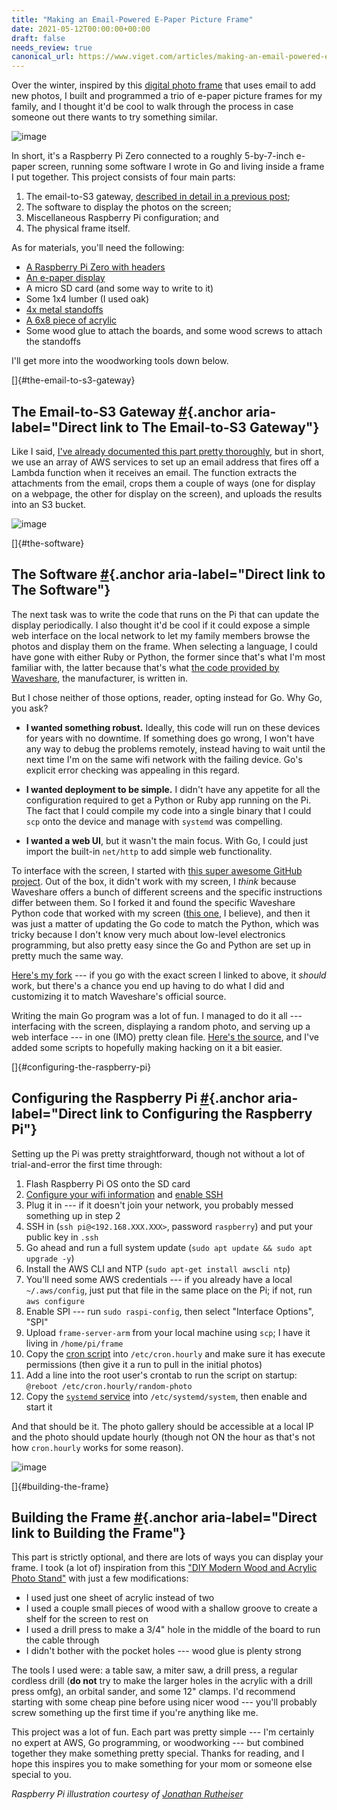 ```yaml
---
title: "Making an Email-Powered E-Paper Picture Frame"
date: 2021-05-12T00:00:00+00:00
draft: false
needs_review: true
canonical_url: https://www.viget.com/articles/making-an-email-powered-e-paper-picture-frame/
---
```


Over the winter, inspired by this [digital photo
frame](http://toolsandtoys.net/aura-mason-smart-digital-picture-frame/)
that uses email to add new photos, I built and programmed a trio of
e-paper picture frames for my family, and I thought it\'d be cool to
walk through the process in case someone out there wants to try
something similar.

![image](IMG_0120.jpeg)

In short, it\'s a Raspberry Pi Zero connected to a roughly 5-by-7-inch
e-paper screen, running some software I wrote in Go and living inside a
frame I put together. This project consists of four main parts:

1.  The email-to-S3 gateway, [described in detail in a previous
    post](https://www.viget.com/articles/email-photos-to-an-s3-bucket-with-aws-lambda-with-cropping-in-ruby/);
2.  The software to display the photos on the screen;
3.  Miscellaneous Raspberry Pi configuration; and
4.  The physical frame itself.

As for materials, you\'ll need the following:

-   [A Raspberry Pi Zero with
    headers](https://www.waveshare.com/raspberry-pi-zero-wh.htm)
-   [An e-paper
    display](https://www.waveshare.com/7.5inch-hd-e-paper-hat.htm)
-   A micro SD card (and some way to write to it)
-   Some 1x4 lumber (I used oak)
-   [4x metal standoffs](https://www.amazon.com/gp/product/B00TX464XQ)
-   [A 6x8 piece of
    acrylic](https://www.amazon.com/gp/product/B07J4WX7BH)
-   Some wood glue to attach the boards, and some wood screws to attach
    the standoffs

I\'ll get more into the woodworking tools down below.

[]{#the-email-to-s3-gateway}

## The Email-to-S3 Gateway [\#](#the-email-to-s3-gateway "Direct link to The Email-to-S3 Gateway"){.anchor aria-label="Direct link to The Email-to-S3 Gateway"}

Like I said, [I\'ve already documented this part pretty
thoroughly](https://www.viget.com/articles/email-photos-to-an-s3-bucket-with-aws-lambda-with-cropping-in-ruby/),
but in short, we use an array of AWS services to set up an email address
that fires off a Lambda function when it receives an email. The function
extracts the attachments from the email, crops them a couple of ways
(one for display on a webpage, the other for display on the screen), and
uploads the results into an S3 bucket.

![image](Screen_Shot_2021-05-09_at_1_26_39_PM.png)

[]{#the-software}

## The Software [\#](#the-software "Direct link to The Software"){.anchor aria-label="Direct link to The Software"}

The next task was to write the code that runs on the Pi that can update
the display periodically. I also thought it\'d be cool if it could
expose a simple web interface on the local network to let my family
members browse the photos and display them on the frame. When selecting
a language, I could have gone with either Ruby or Python, the former
since that\'s what I\'m most familiar with, the latter because that\'s
what [the code provided by
Waveshare](https://github.com/waveshare/e-Paper/tree/master/RaspberryPi_JetsonNano/python/lib/waveshare_epd),
the manufacturer, is written in.

But I chose neither of those options, reader, opting instead for Go. Why
Go, you ask?

-   **I wanted something robust.** Ideally, this code will run on these
    devices for years with no downtime. If something does go wrong, I
    won\'t have any way to debug the problems remotely, instead having
    to wait until the next time I\'m on the same wifi network with the
    failing device. Go\'s explicit error checking was appealing in this
    regard.

-   **I wanted deployment to be simple.** I didn\'t have any appetite
    for all the configuration required to get a Python or Ruby app
    running on the Pi. The fact that I could compile my code into a
    single binary that I could `scp` onto the device and manage with
    `systemd` was compelling.

-   **I wanted a web UI**, but it wasn\'t the main focus. With Go, I
    could just import the built-in `net/http` to add simple web
    functionality.

To interface with the screen, I started with [this super awesome GitHub
project](https://github.com/gandaldf/rpi). Out of the box, it didn\'t
work with my screen, I *think* because Waveshare offers a bunch of
different screens and the specific instructions differ between them. So
I forked it and found the specific Waveshare Python code that worked
with my screen ([this
one](https://github.com/waveshare/e-Paper/blob/master/RaspberryPi_JetsonNano/python/lib/waveshare_epd/epd7in5_HD.py),
I believe), and then it was just a matter of updating the Go code to
match the Python, which was tricky because I don\'t know very much about
low-level electronics programming, but also pretty easy since the Go and
Python are set up in pretty much the same way.

[Here\'s my
fork](https://github.com/dce/rpi/blob/master/epd7in5/epd7in5.go) --- if
you go with the exact screen I linked to above, it *should* work, but
there\'s a chance you end up having to do what I did and customizing it
to match Waveshare\'s official source.

Writing the main Go program was a lot of fun. I managed to do it all ---
interfacing with the screen, displaying a random photo, and serving up a
web interface --- in one (IMO) pretty clean file. [Here\'s the
source](https://github.com/dce/e-paper-frame), and I\'ve added some
scripts to hopefully making hacking on it a bit easier.

[]{#configuring-the-raspberry-pi}

## Configuring the Raspberry Pi [\#](#configuring-the-raspberry-pi "Direct link to Configuring the Raspberry Pi"){.anchor aria-label="Direct link to Configuring the Raspberry Pi"}

Setting up the Pi was pretty straightforward, though not without a lot
of trial-and-error the first time through:

1.  Flash Raspberry Pi OS onto the SD card
2.  [Configure your wifi
    information](https://www.raspberrypi.org/documentation/configuration/wireless/wireless-cli.md)
    and [enable
    SSH](https://howchoo.com/g/ote0ywmzywj/how-to-enable-ssh-on-raspbian-without-a-screen#create-an-empty-file-called-ssh)
3.  Plug it in --- if it doesn\'t join your network, you probably messed
    something up in step 2
4.  SSH in (`ssh pi@<192.168.XXX.XXX>`, password `raspberry`) and put
    your public key in `.ssh`
5.  Go ahead and run a full system update
    (`sudo apt update && sudo apt upgrade -y`)
6.  Install the AWS CLI and NTP (`sudo apt-get install awscli ntp`)
7.  You\'ll need some AWS credentials --- if you already have a local
    `~/.aws/config`, just put that file in the same place on the Pi; if
    not, run `aws configure`
8.  Enable SPI --- run `sudo raspi-config`, then select \"Interface
    Options\", \"SPI\"
9.  Upload `frame-server-arm` from your local machine using `scp`; I
    have it living in `/home/pi/frame`
10. Copy the [cron
    script](https://github.com/dce/e-paper-frame/blob/main/etc/random-photo)
    into `/etc/cron.hourly` and make sure it has execute permissions
    (then give it a run to pull in the initial photos)
11. Add a line into the root user\'s crontab to run the script on
    startup: `@reboot /etc/cron.hourly/random-photo`
12. Copy the [`systemd`
    service](https://github.com/dce/e-paper-frame/blob/main/etc/frame-server.service)
    into `/etc/systemd/system`, then enable and start it

And that should be it. The photo gallery should be accessible at a local
IP and the photo should update hourly (though not ON the hour as that\'s
not how `cron.hourly` works for some reason).

![image](IMG_0122.jpeg)

[]{#building-the-frame}

## Building the Frame [\#](#building-the-frame "Direct link to Building the Frame"){.anchor aria-label="Direct link to Building the Frame"}

This part is strictly optional, and there are lots of ways you can
display your frame. I took (a lot of) inspiration from this [\"DIY
Modern Wood and Acrylic Photo
Stand\"](https://evanandkatelyn.com/2017/10/modern-wood-and-acrylic-photo-stand/)
with just a few modifications:

-   I used just one sheet of acrylic instead of two
-   I used a couple small pieces of wood with a shallow groove to create
    a shelf for the screen to rest on
-   I used a drill press to make a 3/4\" hole in the middle of the board
    to run the cable through
-   I didn\'t bother with the pocket holes --- wood glue is plenty
    strong

The tools I used were: a table saw, a miter saw, a drill press, a
regular cordless drill (**do not** try to make the larger holes in the
acrylic with a drill press omfg), an orbital sander, and some 12\"
clamps. I\'d recommend starting with some cheap pine before using nicer
wood --- you\'ll probably screw something up the first time if you\'re
anything like me.

This project was a lot of fun. Each part was pretty simple --- I\'m
certainly no expert at AWS, Go programming, or woodworking --- but
combined together they make something pretty special. Thanks for
reading, and I hope this inspires you to make something for your mom or
someone else special to you.

*Raspberry Pi illustration courtesy of [Jonathan
Rutheiser](https://commons.wikimedia.org/wiki/File:Raspberry_Pi_Vector_Illustration.svg)*
